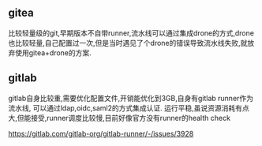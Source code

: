 ## gitea

比较轻量级的git,早期版本不自带runner,流水线可以通过集成drone的方式,drone也比较轻量,自己配置过一次,但是当时遇见了个drone的错误导致流水线失败,就放弃使用gitea+drone的方案.

## gitlab

gitlab自身比较重,需要优化配置文件,开销能优化到3GB,自身有gitlab runner作为流水线,
可以通过ldap,oidc,saml2的方式集成认证.
运行平稳,虽说资源消耗有点大,但能接受,runner调度比较慢,目前好像官方没有runner的health check

<https://gitlab.com/gitlab-org/gitlab-runner/-/issues/3928>
